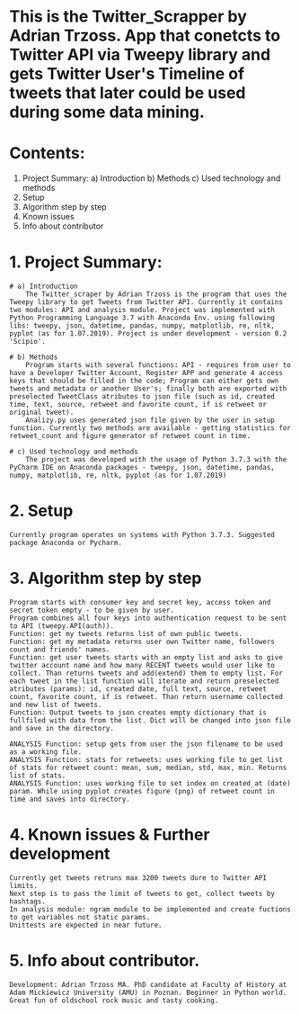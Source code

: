 # This is the Twitter_Scrapper by Adrian Trzoss. App that conetcts to Twitter API via Tweepy library and gets Twitter User's Timeline of tweets that later could be used during some data mining.

# Contents:

1. Project Summary:
	a) Introduction
	b) Methods
	c) Used technology and methods
2. Setup
3. Algorithm step by step
4. Known issues
5. Info about contributor

# 1. Project Summary:

	# a) Introduction
		The Twitter_scraper by Adrian Trzoss is the program that uses the Tweepy library to get Tweets from Twitter API. Currently it contains two modules: API and analysis module. Project was implemented with Python Programming Language 3.7 with Anaconda Env. using following libs: tweepy, json, datetime, pandas, numpy, matplotlib, re, nltk, pyplot (as for 1.07.2019). Project is under development - version 0.2 'Scipio'.

	# b) Methods
		Program starts with several functions: API - requires from user to have a Developer Twitter Account, Register APP and generate 4 access keys that should be filled in the code; Program can either gets own tweets and metadata or another User's; finally both are exported with preselected TweetClass atributes to json file (such as id, created time, text, source, retweet and favorite count, if is retweet or original tweet).
		Analizy.py uses generated json file given by the user in setup function. Currently two methods are available - getting statistics for retweet_count and figure generator of retweet count in time.

	# c) Used technology and methods
		The project was developed with the usage of Python 3.7.3 with the PyCharm IDE on Anaconda packages - tweepy, json, datetime, pandas, numpy, matplotlib, re, nltk, pyplot (as for 1.07.2019)

# 2. Setup

	Currently program operates on systems with Python 3.7.3. Suggested package Anaconda or Pycharm.

# 3. Algorithm step by step

	Program starts with consumer key and secret key, access token and secret token empty - to be given by user.
	Program combines all four keys into authentication request to be sent to API (tweepy.API(auth)).
	Function: get my tweets returns list of own public tweets.
	Function: get my metadata returns user own Twitter name, followers count and friends' names.
	Function: get user tweets starts with an empty list and asks to give twitter account name and how many RECENT tweets would user like to collect. Than returns tweets and add(extend) them to empty list. For each tweet in the list function will iterate and return preselected atributes (params): id, created date, full text, source, retweet count, favorite count, if is retweet. Than return username collected and new list of tweets.
	Function: Output tweets to json creates empty dictionary that is fullfiled with data from the list. Dict will be changed into json file and save in the directory. 

	ANALYSIS Function: setup gets from user the json filename to be used as a working file.
	ANALYSIS Function: stats for retweets: uses working file to get list of stats for retweet count: mean, sum, median, std, max, min. Returns list of stats.
	ANALYSIS Function: uses working file to set index on created_at (date) param. While using pyplot creates figure (png) of retweet count in time and saves into directory.


# 4. Known issues & Further development
	
	Currently get tweets retruns max 3200 tweets dure to Twitter API limits.
	Next step is to pass the limit of tweets to get, collect tweets by hashtags.
	In analysis module: ngram module to be implemented and create fuctions to get variables not static params.
	Unittests are expected in near future.

# 5. Info about contributor.

	Development: Adrian Trzoss MA. PhD candidate at Faculty of History at Adam Mickiewicz University (AMU) in Poznan. Beginner in Python world. Great fun of oldschool rock music and tasty cooking.
